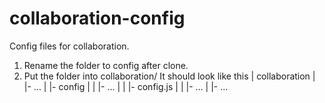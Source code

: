 # collaboration-config
Config files for collaboration.
1. Rename the folder to config after clone.
2. Put the folder into collaboration/
It should look like this
| collaboration
|    |- ...
|    |- config
|    |   |- ...
|    |   |- config.js
|    |   |- ...
|    |- ...
